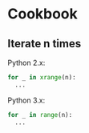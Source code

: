 # Cookbook

## Iterate n times

Python 2.x:

```python
for _ in xrange(n):
  ...
```

Python 3.x:

```python
for _ in range(n):
  ...
```
